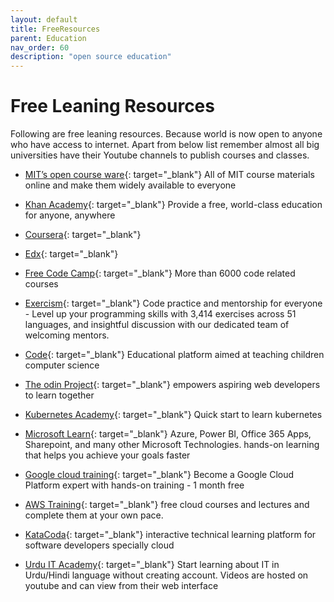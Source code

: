 ```yaml
---
layout: default
title: FreeResources
parent: Education
nav_order: 60
description: "open source education"
---
```


# Free Leaning Resources

Following are free leaning resources. Because world is now open to anyone who have access to internet. Apart from below list remember almost all big universities have their Youtube channels to publish courses and classes.

* [MIT’s  open course ware](https://ocw.mit.edu/index.htm){: target="_blank"} All of MIT course materials online and make them widely available to everyone
* [Khan Academy](https://www.khanacademy.org/){: target="_blank"} Provide a free, world-class education for anyone, anywhere
* [Coursera](https://www.coursera.org/){: target="_blank"}
* [Edx](https://www.edx.org/){: target="_blank"}
* [Free Code Camp](https://www.freecodecamp.org){: target="_blank"} More than 6000 code related courses
* [Exercism](https://exercism.io/){: target="_blank"} Code practice and mentorship for everyone - Level up your programming skills with 3,414 exercises across 51 languages, and insightful discussion with our dedicated team of welcoming mentors.
* [Code](https://code.org/){: target="_blank"} Educational platform aimed at teaching children computer science
* [The odin Project](https://www.theodinproject.com){: target="_blank"} empowers aspiring web developers to learn together

* [Kubernetes Academy](https://kube.academy/){: target="_blank"} Quick start to learn kubernetes
* [Microsoft Learn](https://docs.microsoft.com/en-us/learn/){: target="_blank"} Azure, Power BI, Office 365 Apps, Sharepoint, and many other Microsoft Technologies. hands-on learning that helps you achieve your goals faster
* [Google cloud training](https://go.qwiklabs.com/qwiklabs-free){: target="_blank"} Become a Google Cloud Platform expert with hands-on training - 1 month free
* [AWS Training](https://aws.training/){: target="_blank"} free cloud courses and lectures and complete them at your own pace.
* [KataCoda](https://www.katacoda.com/){: target="_blank"} interactive technical learning platform for software developers specially cloud
* [Urdu IT Academy](https://www.urduitacademy.com/){: target="_blank"} Start learning about IT in Urdu/Hindi language without creating account. Videos are hosted on youtube and can view from their web interface